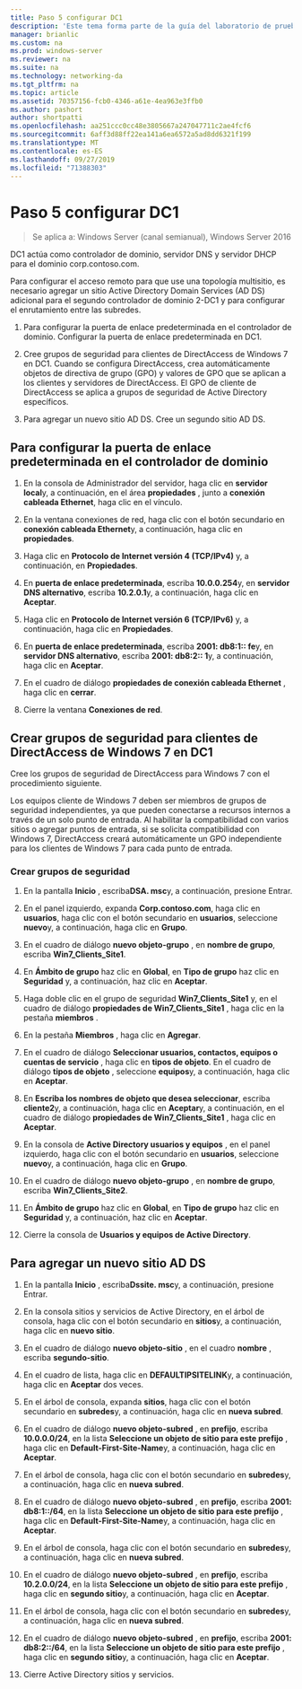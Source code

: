 ```yaml
---
title: Paso 5 configurar DC1
description: 'Este tema forma parte de la guía del laboratorio de pruebas: demostración de una implementación multisitio de DirectAccess para Windows Server 2016'
manager: brianlic
ms.custom: na
ms.prod: windows-server
ms.reviewer: na
ms.suite: na
ms.technology: networking-da
ms.tgt_pltfrm: na
ms.topic: article
ms.assetid: 70357156-fcb0-4346-a61e-4ea963e3ffb0
ms.author: pashort
author: shortpatti
ms.openlocfilehash: aa251ccc0cc48e3805667a247047711c2ae4fcf6
ms.sourcegitcommit: 6aff3d88ff22ea141a6ea6572a5ad8dd6321f199
ms.translationtype: MT
ms.contentlocale: es-ES
ms.lasthandoff: 09/27/2019
ms.locfileid: "71388303"
---
```

# <a name="step-5-configure-dc1"></a>Paso 5 configurar DC1

>Se aplica a: Windows Server (canal semianual), Windows Server 2016

DC1 actúa como controlador de dominio, servidor DNS y servidor DHCP para el dominio corp.contoso.com.  
  
Para configurar el acceso remoto para que use una topología multisitio, es necesario agregar un sitio Active Directory Domain Services (AD DS) adicional para el segundo controlador de dominio 2-DC1 y para configurar el enrutamiento entre las subredes.  
  
1. Para configurar la puerta de enlace predeterminada en el controlador de dominio. Configurar la puerta de enlace predeterminada en DC1.  
  
2. Cree grupos de seguridad para clientes de DirectAccess de Windows 7 en DC1. Cuando se configura DirectAccess, crea automáticamente objetos de directiva de grupo (GPO) y valores de GPO que se aplican a los clientes y servidores de DirectAccess. El GPO de cliente de DirectAccess se aplica a grupos de seguridad de Active Directory específicos.  
  
3. Para agregar un nuevo sitio AD DS. Cree un segundo sitio AD DS.  
  
## <a name="to-configure-the-default-gateway-on-the-domain-controller"></a>Para configurar la puerta de enlace predeterminada en el controlador de dominio  
  
1.  En la consola de Administrador del servidor, haga clic en **servidor local**y, a continuación, en el área **propiedades** , junto a **conexión cableada Ethernet**, haga clic en el vínculo.  
  
2.  En la ventana conexiones de red, haga clic con el botón secundario en **conexión cableada Ethernet**y, a continuación, haga clic en **propiedades**.  
  
3.  Haga clic en **Protocolo de Internet versión 4 (TCP/IPv4)** y, a continuación, en **Propiedades**.  
  
4.  En **puerta de enlace predeterminada**, escriba **10.0.0.254**y, en **servidor DNS alternativo**, escriba **10.2.0.1**y, a continuación, haga clic en **Aceptar**.  
  
5.  Haga clic en **Protocolo de Internet versión 6 (TCP/IPv6)** y, a continuación, haga clic en **Propiedades**.  
  
6.  En **puerta de enlace predeterminada**, escriba **2001: db8:1:: fe**y, en **servidor DNS alternativo**, escriba **2001: db8:2:: 1**y, a continuación, haga clic en **Aceptar**.  
  
7.  En el cuadro de diálogo **propiedades de conexión cableada Ethernet** , haga clic en **cerrar**.  
  
8.  Cierre la ventana **Conexiones de red**.  
  
## <a name="create-security-groups-for-windows-7-directaccess-clients-on-dc1"></a>Crear grupos de seguridad para clientes de DirectAccess de Windows 7 en DC1  
Cree los grupos de seguridad de DirectAccess para Windows 7 con el procedimiento siguiente.  
  
 Los equipos cliente de Windows 7 deben ser miembros de grupos de seguridad independientes, ya que pueden conectarse a recursos internos a través de un solo punto de entrada. Al habilitar la compatibilidad con varios sitios o agregar puntos de entrada, si se solicita compatibilidad con Windows 7, DirectAccess creará automáticamente un GPO independiente para los clientes de Windows 7 para cada punto de entrada.  
  
### <a name="create-security-groups"></a>Crear grupos de seguridad  
  
1.  En la pantalla **Inicio** , escriba**DSA. msc**y, a continuación, presione Entrar.  
  
2.  En el panel izquierdo, expanda **Corp.contoso.com**, haga clic en **usuarios**, haga clic con el botón secundario en **usuarios**, seleccione **nuevo**y, a continuación, haga clic en **Grupo**.  
  
3.  En el cuadro de diálogo **nuevo objeto-grupo** , en **nombre de grupo**, escriba **Win7_Clients_Site1**.  
  
4.  En **Ámbito de grupo** haz clic en **Global**, en **Tipo de grupo** haz clic en **Seguridad** y, a continuación, haz clic en **Aceptar**.  
  
5.  Haga doble clic en el grupo de seguridad **Win7_Clients_Site1** y, en el cuadro de diálogo **propiedades de Win7_Clients_Site1** , haga clic en la pestaña **miembros** .  
  
6.  En la pestaña **Miembros** , haga clic en **Agregar**.  
  
7.  En el cuadro de diálogo **Seleccionar usuarios, contactos, equipos o cuentas de servicio** , haga clic en **tipos de objeto**. En el cuadro de diálogo **tipos de objeto** , seleccione **equipos**y, a continuación, haga clic en **Aceptar**.  
  
8.  En **Escriba los nombres de objeto que desea seleccionar**, escriba **cliente2**y, a continuación, haga clic en **Aceptar**y, a continuación, en el cuadro de diálogo **propiedades de Win7_Clients_Site1** , haga clic en **Aceptar**.  
  
9. En la consola de **Active Directory usuarios y equipos** , en el panel izquierdo, haga clic con el botón secundario en **usuarios**, seleccione **nuevo**y, a continuación, haga clic en **Grupo**.  
  
10. En el cuadro de diálogo **nuevo objeto-grupo** , en **nombre de grupo**, escriba **Win7_Clients_Site2**.  
  
11. En **Ámbito de grupo** haz clic en **Global**, en **Tipo de grupo** haz clic en **Seguridad** y, a continuación, haz clic en **Aceptar**.  
  
12. Cierre la consola de **Usuarios y equipos de Active Directory**.  
  
## <a name="to-add-a-new-ad-ds-site"></a>Para agregar un nuevo sitio AD DS  
  
1.  En la pantalla **Inicio** , escriba**Dssite. msc**y, a continuación, presione Entrar.  
  
2.  En la consola sitios y servicios de Active Directory, en el árbol de consola, haga clic con el botón secundario en **sitios**y, a continuación, haga clic en **nuevo sitio**.  
  
3.  En el cuadro de diálogo **nuevo objeto-sitio** , en el cuadro **nombre** , escriba **segundo-sitio**.  
  
4.  En el cuadro de lista, haga clic en **DEFAULTIPSITELINK**y, a continuación, haga clic en **Aceptar** dos veces.  
  
5.  En el árbol de consola, expanda **sitios**, haga clic con el botón secundario en **subredes**y, a continuación, haga clic en **nueva subred**.  
  
6.  En el cuadro de diálogo **nuevo objeto-subred** , en **prefijo**, escriba **10.0.0.0/24**, en la lista **Seleccione un objeto de sitio para este prefijo** , haga clic en **Default-First-Site-Name**y, a continuación, haga clic en **Aceptar**.  
  
7.  En el árbol de consola, haga clic con el botón secundario en **subredes**y, a continuación, haga clic en **nueva subred**.  
  
8.  En el cuadro de diálogo **nuevo objeto-subred** , en **prefijo**, escriba **2001: db8:1::/64**, en la lista **Seleccione un objeto de sitio para este prefijo** , haga clic en **Default-First-Site-Name**y, a continuación, haga clic en **Aceptar**.  
  
9. En el árbol de consola, haga clic con el botón secundario en **subredes**y, a continuación, haga clic en **nueva subred**.  
  
10. En el cuadro de diálogo **nuevo objeto-subred** , en **prefijo**, escriba **10.2.0.0/24**, en la lista **Seleccione un objeto de sitio para este prefijo** , haga clic en **segundo sitio**y, a continuación, haga clic en **Aceptar**.  
  
11. En el árbol de consola, haga clic con el botón secundario en **subredes**y, a continuación, haga clic en **nueva subred**.  
  
12. En el cuadro de diálogo **nuevo objeto-subred** , en **prefijo**, escriba **2001: db8:2::/64**, en la lista **Seleccione un objeto de sitio para este prefijo** , haga clic en **segundo sitio**y, a continuación, haga clic en **Aceptar**.  
  
13. Cierre Active Directory sitios y servicios.  
  



